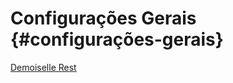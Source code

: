 # Configurações Gerais {#configurações-gerais}

[Demoiselle Rest](https://demoiselle.gitbooks.io/documentacao-jee/content/rest-properties.html)



